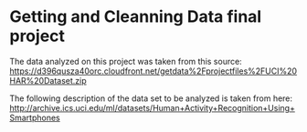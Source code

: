 # Getting and Cleanning Data final project
The data analyzed on this project was taken from this source: https://d396qusza40orc.cloudfront.net/getdata%2Fprojectfiles%2FUCI%20HAR%20Dataset.zip

The following description of the data set to be analyzed is taken from here: http://archive.ics.uci.edu/ml/datasets/Human+Activity+Recognition+Using+Smartphones



